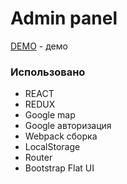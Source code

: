# Admin panel
[DEMO](https://elirena.github.io/admin-demo/) - демо 


### Использовано

* REACT
* REDUX
* Google map
* Google авторизация
* Webpack сборка
* LocalStorage
* Router
* Bootstrap Flat UI
